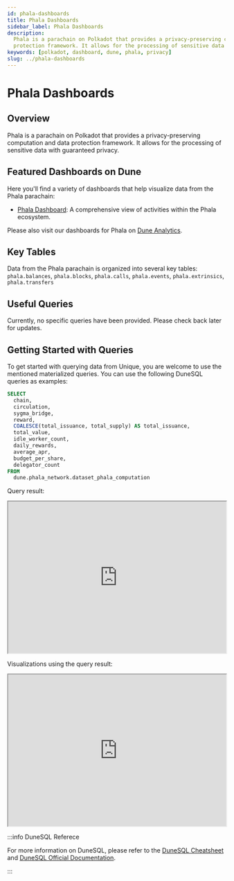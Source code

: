 ```yaml
---
id: phala-dashboards
title: Phala Dashboards
sidebar_label: Phala Dashboards
description:
  Phala is a parachain on Polkadot that provides a privacy-preserving computation and data
  protection framework. It allows for the processing of sensitive data with guaranteed privacy.
keywords: [polkadot, dashboard, dune, phala, privacy]
slug: ../phala-dashboards
---
```


# Phala Dashboards

## Overview

Phala is a parachain on Polkadot that provides a privacy-preserving computation and data protection
framework. It allows for the processing of sensitive data with guaranteed privacy.

## Featured Dashboards on Dune

Here you'll find a variety of dashboards that help visualize data from the Phala parachain:

- [Phala Dashboard](https://dune.com/substrate/phala): A comprehensive view of activities within the
  Phala ecosystem.

Please also visit our dashboards for Phala on
[Dune Analytics](https://dune.com/discover/content/relevant?q=title:Phala%20author:substrate).

## Key Tables

Data from the Phala parachain is organized into several key tables: `phala.balances`,
`phala.blocks`, `phala.calls`, `phala.events`, `phala.extrinsics`, `phala.transfers`

## Useful Queries

Currently, no specific queries have been provided. Please check back later for updates.

## Getting Started with Queries

To get started with querying data from Unique, you are welcome to use the mentioned materialized
queries. You can use the following DuneSQL queries as examples:

```sql title="Phala Computation" showLineNumbers
SELECT
  chain,
  circulation,
  sygma_bridge,
  reward,
  COALESCE(total_issuance, total_supply) AS total_issuance,
  total_value,
  idle_worker_count,
  daily_rewards,
  average_apr,
  budget_per_share,
  delegator_count
FROM
  dune.phala_network.dataset_phala_computation
```

Query result:

<iframe src="https://dune.com/embeds/3619434/6098180/" height="350" width="100%"></iframe>

Visualizations using the query result:

<iframe src="https://dune.com/embeds/3619434/6098184/" height="350" width="100%"></iframe>

:::info DuneSQL Referece

For more information on DuneSQL, please refer to the [DuneSQL Cheatsheet](../dunesql-cheatsheet.md)
and
[DuneSQL Official Documentation](https://docs.dune.com/query-engine/Functions-and-operators/index).

:::

